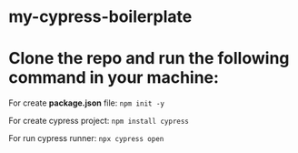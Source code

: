 # my-cypress-boilerplate

# Clone the repo and run the following command in your machine:

For create <b>package.json</b> file: 
`npm init -y`

For create cypress project: 
`npm install cypress`

For run cypress runner: 
`npx cypress open`
